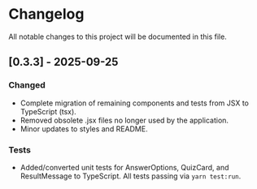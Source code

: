 # Changelog

All notable changes to this project will be documented in this file.

## [0.3.3] - 2025-09-25
### Changed
- Complete migration of remaining components and tests from JSX to TypeScript (tsx).
- Removed obsolete .jsx files no longer used by the application.
- Minor updates to styles and README.

### Tests
- Added/converted unit tests for AnswerOptions, QuizCard, and ResultMessage to TypeScript. All tests passing via `yarn test:run`.

